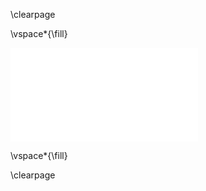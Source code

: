 \clearpage

\vspace*{\fill}

![**Figure 3**.
*AP2/EREBP*-like and *MADS*-box transcription factors change expression between IM and DM.
For each family, we plotted genes that were in the top 10% of all genes by absolute L~2~FC between IM and DM.
Genes in the upper panels had higher expression at the DM stage, whilst genes in the lower panels had higher expression at the IM stage.
Most *AP2/EREBP*-like genes that pass the 10% cutoff were more highly expressed in the IM.
*AP2/EREBP*-like genes that were more highly expressed in IM mainly belong to the ERF and DREB clades.
In contrast, most *MADS*-box genes that pass the cutoff were more highly expressed at the DM stage.
Clades for *AP2/EREBP*-like genes are from the Plant Transcription Factor Database v4.0 [@jinPlantTFDBCentralHub2017] and @sharoniGeneStructuresClassification2011.
*MADS*-box clades were manually tabulated from @aroraMADSboxGeneFamily2007.
](figures/Figure_3.pdf)

\vspace*{\fill}
  
\clearpage
